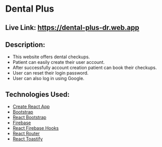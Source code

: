 # Dental Plus

## Live Link: https://dental-plus-dr.web.app

## Description:

- This website offers dental checkups.
- Patient can easily create their user account.
- After successfully account creation patient can book their checkups.
- User can reset their login password.
- User can also log in using Google.

## Technologies Used:

- [Create React App](https://github.com/facebook/create-react-app)
- [Bootstrap](https://getbootstrap.com/)
- [React Bootstrap](https://react-bootstrap.github.io/)
- [Firebase](https://firebase.google.com/)
- [React Firebase Hooks](https://github.com/CSFrequency/react-firebase-hooks)
- [React Router](https://reactrouter.com/docs/en/v6/getting-started/overview)
- [React Toastify](https://www.npmjs.com/package/react-toastify)